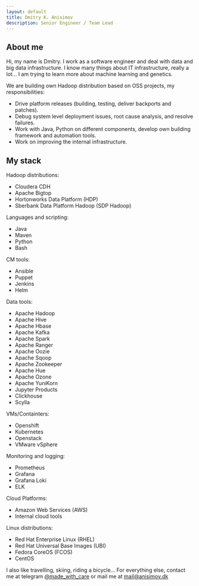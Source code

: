 ```yaml
---
layout: default
title: Dmitry K. Anisimov
description: Senior Engineer / Team Lead
---
```


## About me

Hi, my name is Dmitry. I work as a software engineer and deal with data and big data infrastructure. 
I know many things about IT infrastructure, really a lot... I am trying to learn more about machine learning and genetics.

We are building own Hadoop distribution based on OSS projects, my responsibilities:

- Drive platform releases (building, testing, deliver backports and patches).
- Debug system level deployment issues, root cause analysis, and resolve failures.
- Work with Java, Python on different components, develop own building framework and automation tools.
- Work on improving the internal infrastructure.

## My stack

Hadoop distributions:

- Cloudera CDH
- Apache Bigtop
- Hortonworks Data Platform (HDP)
- Sberbank Data Platform Hadoop (SDP Hadoop)

Languages and scripting:

- Java
- Maven
- Python
- Bash

CM tools:

- Ansible
- Puppet
- Jenkins
- Helm

Data tools:

- Apache Hadoop
- Apache Hive
- Apache Hbase
- Apache Kafka
- Apache Spark
- Apache Ranger
- Apache Oozie
- Apache Sqoop
- Apache Zookeeper
- Apache Hue
- Apache Ozone
- Apache YuniKorn
- Jupyter Products
- Clickhouse
- Scylla

VMs/Containters:

- Openshift
- Kubernetes
- Openstack
- VMware vSphere

Monitoring and logging:

- Prometheus
- Grafana
- Grafana Loki
- ELK

Cloud Platforms:

- Amazon Web Services (AWS)
- Internal cloud tools

Linux distributions:

- Red Hat Enterprise Linux (RHEL)
- Red Hat Universal Base Images (UBI)
- Fedora CoreOS (FCOS)
- CentOS

I also like travelling, skiing, riding a bicycle... 
For everything else, contact me at telegram [@made_with_care](https://t.me/made_with_care) or mail me at [mail@anisimov.dk](mailto:mail@anisimov.dk)
